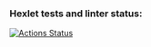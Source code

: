 ### Hexlet tests and linter status:
[![Actions Status](https://github.com/DREU007/python-project-52/actions/workflows/hexlet-check.yml/badge.svg)](https://github.com/DREU007/python-project-52/actions)